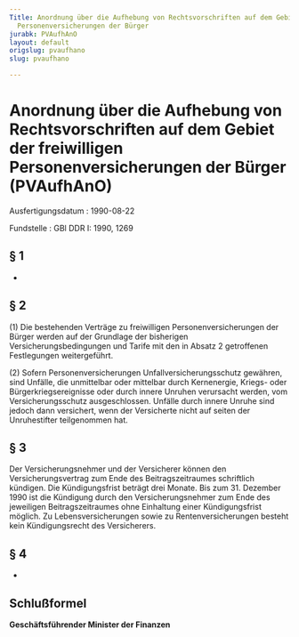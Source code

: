 ```yaml
---
Title: Anordnung über die Aufhebung von Rechtsvorschriften auf dem Gebiet der freiwilligen
  Personenversicherungen der Bürger
jurabk: PVAufhAnO
layout: default
origslug: pvaufhano
slug: pvaufhano

---
```


# Anordnung über die Aufhebung von Rechtsvorschriften auf dem Gebiet der freiwilligen Personenversicherungen der Bürger (PVAufhAnO)

Ausfertigungsdatum
:   1990-08-22

Fundstelle
:   GBl DDR I: 1990, 1269

## § 1

-

## § 2

(1) Die bestehenden Verträge zu freiwilligen Personenversicherungen
der Bürger werden auf der Grundlage der bisherigen
Versicherungsbedingungen und Tarife mit den in Absatz 2 getroffenen
Festlegungen weitergeführt.

(2) Sofern Personenversicherungen Unfallversicherungsschutz gewähren,
sind Unfälle, die unmittelbar oder mittelbar durch Kernenergie,
Kriegs- oder Bürgerkriegsereignisse oder durch innere Unruhen
verursacht werden, vom Versicherungsschutz ausgeschlossen. Unfälle
durch innere Unruhe sind jedoch dann versichert, wenn der Versicherte
nicht auf seiten der Unruhestifter teilgenommen hat.

## § 3

Der Versicherungsnehmer und der Versicherer können den
Versicherungsvertrag zum Ende des Beitragszeitraumes schriftlich
kündigen. Die Kündigungsfrist beträgt drei Monate. Bis zum 31.
Dezember 1990 ist die Kündigung durch den Versicherungsnehmer zum Ende
des jeweiligen Beitragszeitraumes ohne Einhaltung einer
Kündigungsfrist möglich. Zu Lebensversicherungen sowie zu
Rentenversicherungen besteht kein Kündigungsrecht des Versicherers.

## § 4

-

## Schlußformel

**Geschäftsführender Minister der Finanzen**

